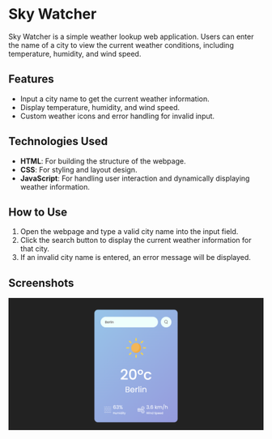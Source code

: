 # Sky Watcher

Sky Watcher is a simple weather lookup web application. Users can enter the name of a city to view the current weather conditions, including temperature, humidity, and wind speed.

## Features

- Input a city name to get the current weather information.
- Display temperature, humidity, and wind speed.
- Custom weather icons and error handling for invalid input.

## Technologies Used

- **HTML**: For building the structure of the webpage.
- **CSS**: For styling and layout design.
- **JavaScript**: For handling user interaction and dynamically displaying weather information.

## How to Use

1. Open the webpage and type a valid city name into the input field.
2. Click the search button to display the current weather information for that city.
3. If an invalid city name is entered, an error message will be displayed.

## Screenshots
![Screen](screenshots/screenshot_1.png)
